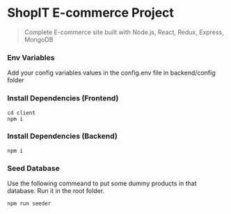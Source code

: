 # ShopIT E-commerce Project

> Complete E-commerce site built with Node.js, React, Redux, Express, MongoDB


### Env Variables

Add your config variables values in the config.env file in backend/config folder 

### Install Dependencies (Frontend)

```
cd client
npm i
```

### Install Dependencies (Backend)

```
npm i
```

### Seed Database

Use the following commeand to put some dummy products in that database.
Run it in the root folder.

```
npm run seeder
```